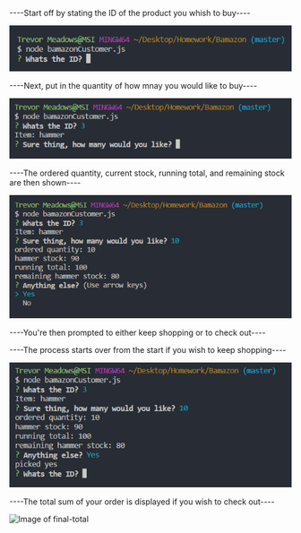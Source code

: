 ----Start off by stating the ID of the product you whish to buy----

![Image of initial](/initial-prompt.PNG)

----Next, put in the quantity of how mnay you would like to buy----

![Image of second-prompt](/second-prompt.PNG)

----The ordered quantity, current stock, running total, and remaining stock are then shown----

![Image of third-prompt](/third-prompt.PNG)

----You're then prompted to either keep shopping or to check out----

----The process starts over from the start if you wish to keep shopping----

![Image of fourth-prompt](/fourth-prompt.PNG)

----The total sum of your order is displayed if you wish to check out----

![Image of final-total](/final-total.PNG)
